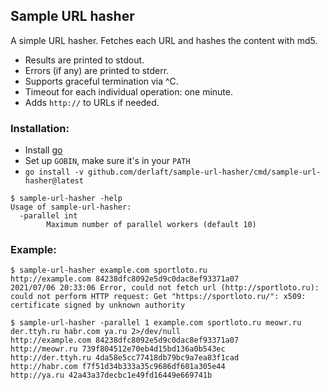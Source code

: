 ## Sample URL hasher

A simple URL hasher. Fetches each URL and hashes the content with md5. 
* Results are printed to stdout.
* Errors (if any) are printed to stderr.
* Supports graceful termination via ^C.
* Timeout for each individual operation: one minute.
* Adds `http://` to URLs if needed.

### Installation:
* Install [go](https://golang.org/doc/install)
* Set up `GOBIN`, make sure it's in your `PATH`
* `go install -v github.com/derlaft/sample-url-hasher/cmd/sample-url-hasher@latest`

```
$ sample-url-hasher -help
Usage of sample-url-hasher:
  -parallel int
        Maximum number of parallel workers (default 10)
```

### Example:

```
$ sample-url-hasher example.com sportloto.ru
http://example.com 84238dfc8092e5d9c0dac8ef93371a07
2021/07/06 20:33:06 Error, could not fetch url (http://sportloto.ru): could not perform HTTP request: Get "https://sportloto.ru/": x509: certificate signed by unknown authority

$ sample-url-hasher -parallel 1 example.com sportloto.ru meowr.ru der.ttyh.ru habr.com ya.ru 2>/dev/null
http://example.com 84238dfc8092e5d9c0dac8ef93371a07
http://meowr.ru 739f804512e70eb4d15bd136a0b543ec
http://der.ttyh.ru 4da58e5cc77418db79bc9a7ea83f1cad
http://habr.com f7f51d34b333a35c9686df601a305e44
http://ya.ru 42a43a37decbc1e49fd16449e669741b
```
